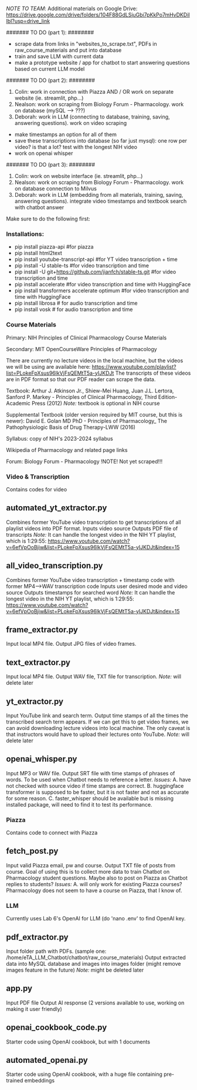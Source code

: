 *NOTE TO TEAM*: Additional materials on Google Drive: https://drive.google.com/drive/folders/104F88GdLSjuGbi7pKkPo7mHvDKDiIlbI?usp=drive_link 


####### TO DO (part 1): ########
- scrape data from links in "websites_to_scrape.txt", PDFs in raw_course_materials and put into database
- train and save LLM with current data
- make a prototype website / app for chatbot to start answering questions based on current LLM model



####### TO DO (part 2): ########
1. Colin: work in connection with Piazza AND / OR work on separate website (ie. streamlit, php...)
2. Nealson: work on scraping from Biology Forum - Pharmacology. work on database (mySQL --> ???)
3. Deborah: work in LLM (connecting to database, training, saving, answering questions). work on video scraping
- make timestamps an option for all of them
- save these transcriptions into database (so far just mysql): one row per video? is that a lot? test with the longest NIH video
- work on openai whisper



####### TO DO (part 3): ########
1. Colin: work on website interface (ie. streamlit, php...)
2. Nealson: work on scraping from Biology Forum - Pharmacology. work on database connection to Milvus
3. Deborah: work in LLM (embedding from all materials, training, saving, answering questions). integrate video timestamps and textbook search with chatbot answer 



Make sure to do the following first:
### Installations:
- pip install piazza-api #for piazza
- pip install html2text 
- pip install youtube-transcript-api #for YT video transcription + time
- pip install -U stable-ts   #for video transcription and time
- pip install -U git+https://github.com/jianfch/stable-ts.git  #for video transcription and time
- pip install accelerate  #for video transcription and time with HuggingFace 
- pip install transformers accelerate optimum  #for video transcription and time with HuggingFace
- pip install librosa # for audio transcription and time
- pip install vosk # for audio transcription and time



### Course Materials
Primary: NIH Principles of Clinical Pharmacology Course Materials

Secondary: MIT OpenCourseWare Principles of Pharmacology

There are currently no lecture videos in the local machine, but the videos we will be using are available here: https://www.youtube.com/playlist?list=PLokeFpXsus96lkVjFsQEMtT5a-yIJKDJt
The transcripts of these videos are in PDF format so that our PDF reader can scrape the data.

Textbook: Arthur J. Atkinson Jr., Shiew-Mei Huang, Juan J.L. Lertora, Sanford P. Markey - Principles of Clinical Pharmacology, Third Edition-Academic Press (2012)
*Note:* textbook is optional in NIH course

Supplemental Textbook (older version required by MIT course, but this is newer): David E. Golan MD PhD - Principles of Pharmacology_ The Pathophysiologic Basis of Drug Therapy-LWW (2016)

Syllabus: copy of NIH's 2023-2024 syllabus

Wikipedia of Pharmacology and related page links

Forum: Biology Forum - Pharmacology !NOTE! Not yet scraped!!!

### Video & Transcription
Contains codes for video
 
## automated_yt_extractor.py
Combines former YouTube video transcription to get transcriptions of all playlist videos into PDF format.
Inputs video source
Outputs PDF file of transcripts
*Note:* It can handle the longest video in the NIH YT playlist, which is 1:29:55: https://www.youtube.com/watch?v=6efVpOoBjiw&list=PLokeFpXsus96lkVjFsQEMtT5a-yIJKDJt&index=15 

 
## all_video_transcription.py
Combines former YouTube video transcription + timestamp code with former MP4-->WAV transcription code
Inputs user desired mode and video source
Outputs timestamps for searched word
*Note:* It can handle the longest video in the NIH YT playlist, which is 1:29:55: https://www.youtube.com/watch?v=6efVpOoBjiw&list=PLokeFpXsus96lkVjFsQEMtT5a-yIJKDJt&index=15 
 
 
## frame_extractor.py
Input local MP4 file.
Output JPG files of video frames.


## text_extractor.py
Input local MP4 file.
Output WAV file, TXT file for transcription.
*Note:* will delete later


## yt_extractor.py
Input YouTube link and search term.
Output time stamps of all the times the transcribed search term appears.
If we can get this to get video frames, we can avoid downloading lecture videos into local machine.
The only caveat is that instructors would have to upload their lectures onto YouTube. 
*Note:* will delete later


## openai_whisper.py
Input MP3 or WAV file.
Output SRT file with time stamps of phrases of words.
To be used when Chatbot needs to reference a letter.
*Issues:* 
A. have not checked with source video if time stamps are correct. 
B. huggingface transformer is supposed to be faster, but it is not faster and not as accurate for some reason.
C. faster_whisper should be available but is missing installed package, will need to find it to test its performance.



### Piazza
Contains code to connect with Piazza

## fetch_post.py
Input valid Piazza email, pw and course.
Output TXT file of posts from course.
Goal of using this is to collect more data to train Chatbot on Pharmacology student questions.
Maybe also to post on Piazza as Chatbot replies to students?
*Issues:*
A. will only work for existing Piazza courses? Pharmacology does not seem to have a course on Piazza, that I know of.



### LLM
Currently uses Lab 6's OpenAI for LLM (do 'nano .env' to find OpenAI key.

## pdf_extractor.py
Input folder path with PDFs. (sample one: /home/eTA_LLM_Chatbot/chatbot/raw_course_materials)
Output extracted data into MySQL database and images into images folder (might remove images feature in the future)
*Note:* might be deleted later

## app.py
Input PDF file
Output AI response 
(2 versions available to use, working on making it user friendly)

## openai_cookbook_code.py
Starter code using OpenAI cookbook, but with 1 documents

## automated_openai.py
Starter code using OpenAI cookbook, with a huge file containing pre-trained embeddings

